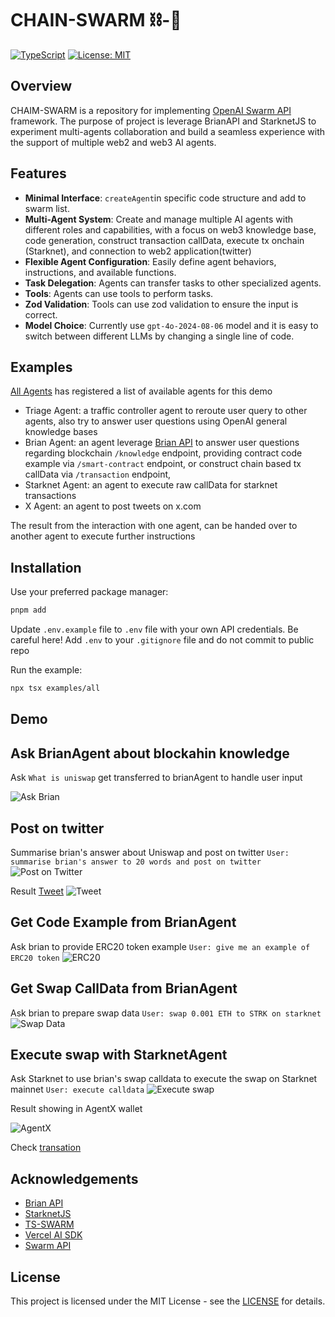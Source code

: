 # CHAIN-SWARM ⛓️-🐛

[![TypeScript](https://img.shields.io/badge/TypeScript-5.6.3-blue.svg)](https://www.typescriptlang.org/)
[![License: MIT](https://img.shields.io/badge/License-MIT-yellow.svg)](https://opensource.org/licenses/MIT)

## Overview

CHAIM-SWARM is a repository for implementing [OpenAI Swarm API](https://github.com/openai/swarm) framework. The purpose of project is leverage BrianAPI and StarknetJS to experiment multi-agents collaboration and build a seamless experience with the support of multiple web2 and web3 AI agents.

## Features

- **Minimal Interface**: `createAgent`in specific code structure and add to swarm list.
- **Multi-Agent System**: Create and manage multiple AI agents with different roles and capabilities, with a focus on web3 knowledge base, code generation, construct transaction callData, execute tx onchain (Starknet), and connection to web2 application(twitter)
- **Flexible Agent Configuration**: Easily define agent behaviors, instructions, and available functions.
- **Task Delegation**: Agents can transfer tasks to other specialized agents.
- **Tools**: Agents can use tools to perform tasks.
- **Zod Validation**: Tools can use zod validation to ensure the input is correct.
- **Model Choice**: Currently use `gpt-4o-2024-08-06` model and it is easy to switch between different LLMs by changing a single line of code.

## Examples

[All Agents](./examples/all/index.ts) has registered a list of available agents for this demo

- Triage Agent: a traffic controller agent to reroute user query to other agents, also try to answer user questions using OpenAI general knowledge bases
- Brian Agent: an agent leverage [Brian API](https://docs.brianknows.org/brian-api/apis) to answer user questions regarding blockchain `/knowledge` endpoint, providing contract code example via `/smart-contract` endpoint, or construct chain based tx callData via `/transaction` endpoint,
- Starknet Agent: an agent to execute raw callData for starknet transactions
- X Agent: an agent to post tweets on x.com

The result from the interaction with one agent, can be handed over to another agent to execute further instructions

## Installation

Use your preferred package manager:

```bash
pnpm add
```

Update `.env.example` file to `.env` file with your own API credentials.
Be careful here! Add `.env` to your `.gitignore` file and do not commit to public repo

Run the example:

```bash
npx tsx examples/all
```

## Demo

## Ask BrianAgent about blockahin knowledge

Ask `What is uniswap` get transferred to brianAgent to handle user input

![Ask Brian](./assets/cs_kb.png)

## Post on twitter

Summarise brian's answer about Uniswap and post on twitter
`User: summarise brian's answer to 20 words and post on twitter`
![Post on Twitter](./assets/cs_postx.png)

Result [Tweet](https://x.com/0xbohu/status/1862055857854489065)
![Tweet](./assets/cs_x.png)

## Get Code Example from BrianAgent

Ask brian to provide ERC20 token example
`User: give me an example of ERC20 token`
![ERC20](./assets/cs_codeexample.png)

## Get Swap CallData from BrianAgent

Ask brian to prepare swap data
`User: swap 0.001 ETH to STRK on starknet`
![Swap Data](./assets/cs_swapdata.png)

## Execute swap with StarknetAgent

Ask Starknet to use brian's swap calldata to execute the swap on Starknet mainnet
`User: execute calldata`
![Execute swap](./assets/cs_executecalldata.png)

Result showing in AgentX wallet

![AgentX](./assets/agentx_tx.png)

Check [transation](https://voyager.online/tx/0x363a2a612f46d06519c268bcd16916dbea36cfb21a15ac0db74a9e0017121d8)

## Acknowledgements

- [Brian API](https://docs.brianknows.org/brian-api/apis)
- [StarknetJS](https://starknetjs.com/)
- [TS-SWARM](https://github.com/joshmu/ts-swarm)
- [Vercel AI SDK](https://github.com/vercel/ai)
- [Swarm API](https://github.com/openai/swarm)

## License

This project is licensed under the MIT License - see the [LICENSE](./LICENSE) for details.

